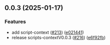 

## 0.0.3 (2025-01-17)


### Features

* add script-context ([#213](https://github.com/qlover/fe-base/issues/213)) ([e021441](https://github.com/qlover/fe-base/commit/e021441180d4c4bd89947b155d39224f89699fda))
* release scripts-contextV0.0.3 ([#216](https://github.com/qlover/fe-base/issues/216)) ([e6f92fb](https://github.com/qlover/fe-base/commit/e6f92fbe464c868c67d1e47f53464356dc13b9fe))
